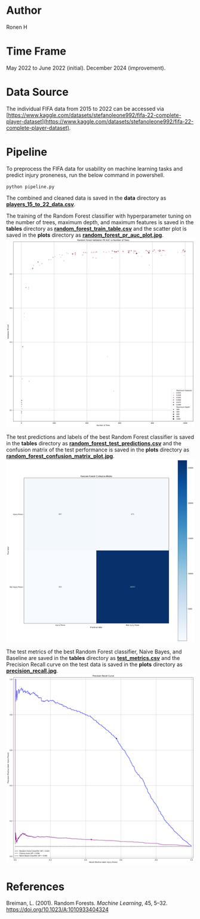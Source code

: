 # Author
Ronen H  

# Time Frame
May 2022 to June 2022 (initial). December 2024 (improvement).  

# Data Source
The individual FIFA data from 2015 to 2022 can be accessed via [https://www.kaggle.com/datasets/stefanoleone992/fifa-22-complete-player-dataset](https://www.kaggle.com/datasets/stefanoleone992/fifa-22-complete-player-dataset).

# Pipeline
To preprocess the FIFA data for usability on machine learning tasks and predict injury proneness, run the below command in powershell.
```
python pipeline.py
```

The combined and cleaned data is saved in the **data** directory as **[players_15_to_22_data.csv](data/players_15_to_22_data.csv)**.

The training of the Random Forest classifier with hyperparameter tuning on the number of trees, maximum depth, and maximum features is saved in the **tables** directory as **[random_forest_train_table.csv](tables/random_forest_train_table.csv)** and the scatter plot is saved in the **plots** directory as **[random_forest_pr_auc_plot.jpg](plots/random_forest_pr_auc_plot.jpg)**.
![Validation PR AUC Plot](plots/random_forest_pr_auc_plot.jpg)

The test predictions and labels of the best Random Forest classifier is saved in the **tables** directory as **[random_forest_test_predictions.csv](tables/random_forest_test_predictions.csv)** and the confusion matrix of the test performance is saved in the **plots** directory as **[random_forest_confusion_matrix_plot.jpg](plots/random_forest_confusion_matrix_plot.jpg)**.
![Confusion Matrix](plots/random_forest_confusion_matrix_plot.jpg)

The test metrics of the best Random Forest classifier, Naive Bayes, and Baseline are saved in the **tables** directory as **[test_metrics.csv](tables/test_metrics.csv)** and the Precision Recall curve on the test data is saved in the **plots** directory as **[precision_recall.jpg](plots/precision_recall.jpg)**.
![Precision Recall Curve](plots/precision_recall.jpg)



# References
Breiman, L. (2001). Random Forests. *Machine Learning*, 45, 5–32. https://doi.org/10.1023/A:1010933404324
